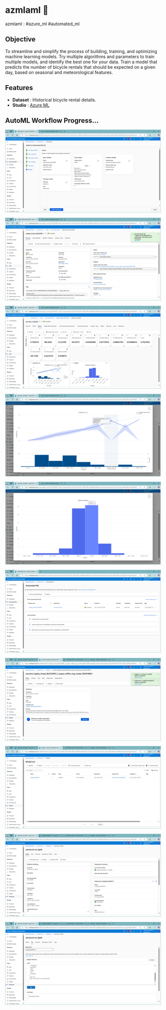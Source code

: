 # azmlaml 🔬
azmlaml : #azure_ml #automated_ml

## Objective
To streamline and simplify the process of building, training, and optimizing machine learning models.
Try multiple algorithms and parameters to train multiple models, and identify the best one for your data. 
Train a model that predicts the number of bicycle rentals that should be expected on a given day, based on seasonal and meteorological features.

## Features
- **Dataset** : Historical bicycle rental details.
- **Studio**  : [Azure ML](https://ml.azure.com)

## AutoML Workflow Progress...

![Screenshot_azmlaml001](./azmlaml001.png)

![Screenshot_azmlaml002](./azmlaml002.png)

![Screenshot_azmlaml003](./azmlaml003.png)

![Screenshot_azmlaml004](./azmlaml004.png)

![Screenshot_azmlaml005](./azmlaml005.png)

![Screenshot_azmlaml006](./azmlaml006.png)

![Screenshot_azmlaml007](./azmlaml007.png)

![Screenshot_azmlaml008](./azmlaml008.png)

![Screenshot_azmlaml009](./azmlaml009.png)

![Screenshot_azmlaml010](./azmlaml010.png)
